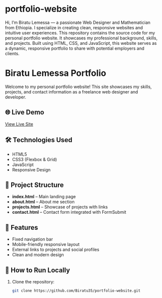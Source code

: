 # portfolio-website
Hi, I’m Biratu Lemessa — a passionate Web Designer and Mathematician from Ethiopia. I specialize in creating clean, responsive websites and intuitive user experiences. This repository contains the source code for my personal portfolio website. It showcases my professional background, skills, and projects. Built using HTML, CSS, and JavaScript, this website serves as a dynamic, responsive portfolio to share with potential employers and clients.
# Biratu Lemessa Portfolio

Welcome to my personal portfolio website! This site showcases my skills, projects, and contact information as a freelance web designer and developer.

## 🌐 Live Demo

[View Live Site](https://biratu-portfolio-website.netlify.app/)

## 🛠️ Technologies Used

- HTML5  
- CSS3 (Flexbox & Grid)  
- JavaScript   
- Responsive Design

## 📂 Project Structure

- **index.html** – Main landing page  
- **about.html** – About me section  
- **projects.html** – Showcase of projects with links  
- **contact.html** – Contact form integrated with FormSubmit  

## 🎯 Features

- Fixed navigation bar  
- Mobile-friendly responsive layout  
- External links to projects and social profiles  
- Clean and modern design  

## 📌 How to Run Locally

1. Clone the repository:  
   ```bash
   git clone https://github.com/Biratu35/portfolio-website.git
